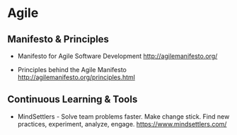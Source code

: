 # Agile 

## Manifesto & Principles

* Manifesto for Agile Software Development
  http://agilemanifesto.org/
  
* Principles behind the Agile Manifesto
  http://agilemanifesto.org/principles.html
  
## Continuous Learning & Tools

* MindSettlers - Solve team problems faster. Make change stick.  Find new practices, experiment, analyze, engage.
  https://www.mindsettlers.com/
